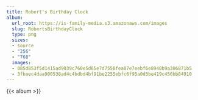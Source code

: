 ```yaml
---
title: Robert's Birthday Clock
album:
  url_root: https://is-family-media.s3.amazonaws.com/images
  slug: RobertsBirthdayClock
  type: png
  sizes:
  - source
  - "256"
  - "768"
  images:
  - 085d853f5d1415ad9039c760e5d65e7d7558fea07e7eebf6e8940b9a306871b5
  - 3fbaec4daa900538ad4c4bdbd4bf91be2255ebfc6f95a0d3be419c456bb84910
---
```

{{< album >}}
